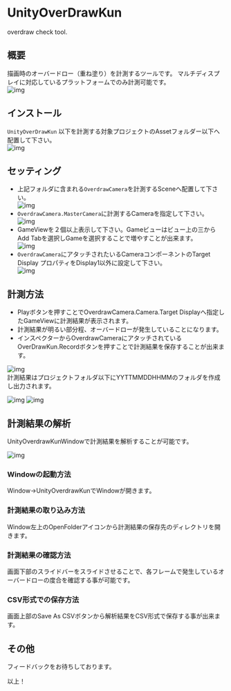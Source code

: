 # UnityOverDrawKun

overdraw check tool.

## 概要

描画時のオーバードロー（重ね塗り）を計測するツールです。
マルチディスプレイに対応しているプラットフォームでのみ計測可能です。</br>
![img](Doc/641b60a898bf20e97083f5adb1294113.gif)

## インストール

`UnityOverDrawKun` 以下を計測する対象プロジェクトのAssetフォルダー以下へ配置して下さい。</br>
![img](Doc/943aa0cf3a2442674d4d3e0e9cac8132.png)

## セッティング

- 上記フォルダに含まれる`OverdrawCamera`を計測するSceneへ配置して下さい。</br>
![img](Doc/d5cf54a0dd8ba2f731fd92e732c46dc6.png)
- `OverdrawCamera.MasterCamera`に計測するCameraを指定して下さい。</br>
![img](Doc/fac434078910df9e378ae8cf2de692f2.png)
- GameViewを２個以上表示して下さい。Gameビューはビュー上の三からAdd Tabを選択しGameを選択することで増やすことが出来ます。</br>
![img](Doc/5fc934de91445b0ae77326436e154d7a.png)
- `OverdrawCamera`にアタッチされたいるCameraコンポーネントのTarget Display プロパティをDisplay1以外に設定して下さい。</br>
 ![img](Doc/0241bb02078058a3a206b29ba29f6cb4.png)

## 計測方法

- Playボタンを押すことでOverdrawCamera.Camera.Target Displayへ指定したGameViewに計測結果が表示されます。
- 計測結果が明るい部分程、オーバードローが発生していることになります。
- インスペクターからOverdrawCameraにアタッチされているOverDrawKun.Recordボタンを押すことで計測結果を保存することが出来ます。</br>
  
![img](Doc/edf74eecdcc6a588c9f515bb4e3b968d.png)
 </br>
 計測結果はプロジェクトフォルダ以下にYYTTMMDDHHMMのフォルダを作成し出力されます。
</br>

 ![img](Doc/4b6bdd8b65e4b1ed0b71d05a4f9e9511.png)
 ![img](Doc/93f364a778ff61ffe72481e286919eae.png)

## 計測結果の解析

UnityOverdrawKunWindowで計測結果を解析することが可能です。

![img](Doc/f30e2a070ace58930d838263cc411df7.gif)

### Windowの起動方法

Window->UnityOverdrawKunでWindowが開きます。

### 計測結果の取り込み方法

Window左上のOpenFolderアイコンから計測結果の保存先のディレクトリを開きます。

### 計測結果の確認方法

画面下部のスライドバーをスライドさせることで、各フレームで発生しているオーバードローの度合を確認する事が可能です。

### CSV形式での保存方法

画面上部のSave As CSVボタンから解析結果をCSV形式で保存する事が出来ます。

## その他

フィードバックをお待ちしております。

以上！
